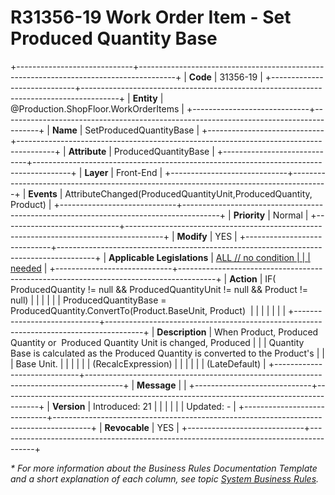 ﻿---
erp.type: front-end-business-rule
erp.entity: Production.ShopFloor.WorkOrderItems
---

# R31356-19 Work Order Item  - Set Produced Quantity Base
+-----------------------------+---------------------------------------------------------------------------------------+
| **Code**                    | 31356-19                                                                              |
+-----------------------------+---------------------------------------------------------------------------------------+
| **Entity**                  | @Production.ShopFloor.WorkOrderItems                                                                         |
+-----------------------------+---------------------------------------------------------------------------------------+
| **Name**                    | SetProducedQuantityBase                                                               |
+-----------------------------+---------------------------------------------------------------------------------------+
| **Attribute**               | ProducedQuantityBase                                                                  |
+-----------------------------+---------------------------------------------------------------------------------------+
| **Layer**                   | Front-End                                                                             |
+-----------------------------+---------------------------------------------------------------------------------------+
| **Events**                  | AttributeChanged(ProducedQuantityUnit,ProducedQuantity, Product)                      |
+-----------------------------+---------------------------------------------------------------------------------------+
| **Priority**                | Normal                                                                                |
+-----------------------------+---------------------------------------------------------------------------------------+
| **Modify**                  | YES                                                                                   |
+-----------------------------+---------------------------------------------------------------------------------------+
| **Applicable Legislations** | [ALL // no condition                                                                  |
|                             | needed](https://confluence.erp.net/display/techdoc/Country+Specific+Functionality)    |
+-----------------------------+---------------------------------------------------------------------------------------+
| **Action**                  | IF( ProducedQuantity != null && ProducedQuantityUnit != null && Product != null)      |
|                             |                                                                                       |
|                             | ProducedQuantityBase = ProducedQuantity.ConvertTo(Product.BaseUnit, Product)          |
|                             |                                                                                       |
|                             |                                                                                       |
+-----------------------------+---------------------------------------------------------------------------------------+
| **Description**             | When Product, Produced Quantity or  Produced Quantity Unit is changed, Produced       |
|                             | Quantity Base is calculated as the Produced Quantity is converted to the Product\'s   |
|                             | Base Unit.                                                                            |
|                             |                                                                                       |
|                             | (RecalcExpression)                                                                    |
|                             |                                                                                       |
|                             | (LateDefault)                                                                         |
+-----------------------------+---------------------------------------------------------------------------------------+
| **Message**                 |                                                                                       |
+-----------------------------+---------------------------------------------------------------------------------------+
| **Version**                 | Introduced: 21                                                                        |
|                             |                                                                                       |
|                             | Updated: -                                                                            |
+-----------------------------+---------------------------------------------------------------------------------------+
| **Revocable**               | YES                                                                                   |
+-----------------------------+---------------------------------------------------------------------------------------+

*\* For more information about the Business Rules Documentation Template and a short explanation of each column, see
topic [System Business Rules](../templates/template-description-system-business-rules.md).*

  

  
